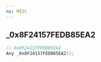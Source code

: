 ```yaml
---
ns: MISC
---
```

## _0x8F24157FEDB85EA2

```c
// 0x8F24157FEDB85EA2
Any _0x8F24157FEDB85EA2();
```

